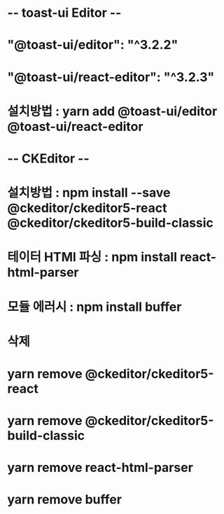 # -- toast-ui Editor --

# "@toast-ui/editor": "^3.2.2"

# "@toast-ui/react-editor": "^3.2.3"

# 설치방법 : yarn add @toast-ui/editor @toast-ui/react-editor

#

#

# -- CKEditor --

# 설치방법 : npm install --save @ckeditor/ckeditor5-react @ckeditor/ckeditor5-build-classic

# 테이터 HTMl 파싱 : npm install react-html-parser

# 모듈 에러시 : npm install buffer

###

# 삭제

# yarn remove @ckeditor/ckeditor5-react

# yarn remove @ckeditor/ckeditor5-build-classic

# yarn remove react-html-parser

# yarn remove buffer
